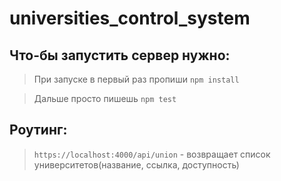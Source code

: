 # universities_control_system
## Что-бы запустить сервер нужно:
> При запуске в первый раз пропиши `npm install`

> Дальше просто пишешь `npm test`


## Роутинг:
> `https://localhost:4000/api/union` - возвращает список университетов(название, ссылка, доступность)
